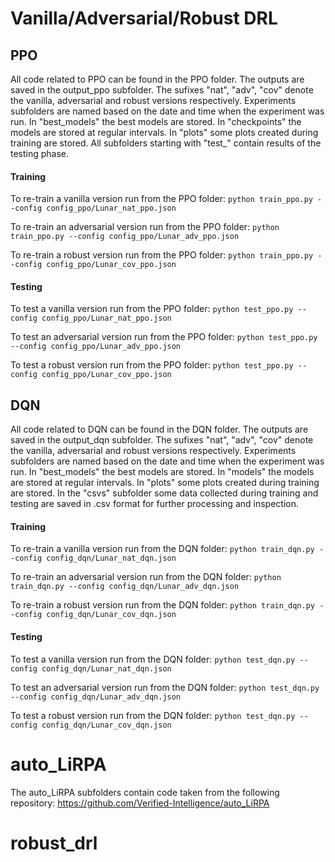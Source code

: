 # Vanilla/Adversarial/Robust DRL

## PPO
All code related to PPO can be found in the PPO folder.
The outputs are saved in the output_ppo subfolder. The sufixes "nat", "adv", "cov" denote the vanilla, adversarial and robust versions respectively.
Experiments subfolders are named based on the date and time when the experiment was run. 
In "best_models" the best models are stored. In "checkpoints" the models are stored at regular intervals. In "plots" some plots created during training are stored.
All subfolders starting with "test_" contain results of the testing phase.

#### Training

To re-train a vanilla version run from the PPO folder:
```python train_ppo.py --config config_ppo/Lunar_nat_ppo.json```

To re-train an adversarial version run from the PPO folder:
```python train_ppo.py --config config_ppo/Lunar_adv_ppo.json```

To re-train a robust version run from the PPO folder:
```python train_ppo.py --config config_ppo/Lunar_cov_ppo.json```

#### Testing

To test a vanilla version run from the PPO folder:
```python test_ppo.py --config config_ppo/Lunar_nat_ppo.json```

To test an adversarial version run from the PPO folder:
```python test_ppo.py --config config_ppo/Lunar_adv_ppo.json```

To test a robust version run from the PPO folder:
```python test_ppo.py --config config_ppo/Lunar_cov_ppo.json```


## DQN

All code related to DQN can be found in the DQN folder.
The outputs are saved in the output_dqn subfolder. The sufixes "nat", "adv", "cov" denote the vanilla, adversarial and robust versions respectively.
Experiments subfolders are named based on the date and time when the experiment was run.
In "best_models" the best models are stored. In "models" the models are stored at regular intervals. In "plots" some plots created during training are stored.
In the "csvs" subfolder some data collected during training and testing are saved in .csv format for further processing and inspection.

#### Training

To re-train a vanilla version run from the DQN folder:
```python train_dqn.py --config config_dqn/Lunar_nat_dqn.json```

To re-train an adversarial version run from the DQN folder:
```python train_dqn.py --config config_dqn/Lunar_adv_dqn.json```

To re-train a robust version run from the DQN folder:
```python train_dqn.py --config config_dqn/Lunar_cov_dqn.json```

#### Testing

To test a vanilla version run from the DQN folder:
```python test_dqn.py --config config_dqn/Lunar_nat_dqn.json```

To test an adversarial version run from the DQN folder:
```python test_dqn.py --config config_dqn/Lunar_adv_dqn.json```

To test a robust version run from the DQN folder:
```python test_dqn.py --config config_dqn/Lunar_cov_dqn.json```

# auto_LiRPA

The auto_LiRPA subfolders contain code taken from the following repository:
https://github.com/Verified-Intelligence/auto_LiRPA
# robust_drl
